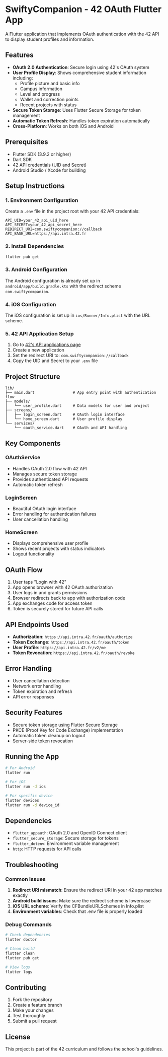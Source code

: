 # SwiftyCompanion - 42 OAuth Flutter App

A Flutter application that implements OAuth authentication with the 42 API to display student profiles and information.

## Features

- **OAuth 2.0 Authentication**: Secure login using 42's OAuth system
- **User Profile Display**: Shows comprehensive student information including:
  - Profile picture and basic info
  - Campus information
  - Level and progress
  - Wallet and correction points
  - Recent projects with status
- **Secure Token Storage**: Uses Flutter Secure Storage for token management
- **Automatic Token Refresh**: Handles token expiration automatically
- **Cross-Platform**: Works on both iOS and Android

## Prerequisites

- Flutter SDK (3.9.2 or higher)
- Dart SDK
- 42 API credentials (UID and Secret)
- Android Studio / Xcode for building

## Setup Instructions

### 1. Environment Configuration

Create a `.env` file in the project root with your 42 API credentials:

```env
API_UID=your_42_api_uid_here
API_SECRET=your_42_api_secret_here
REDIRECT_URI=com.swiftycompanion://callback
API_BASE_URL=https://api.intra.42.fr
```

### 2. Install Dependencies

```bash
flutter pub get
```

### 3. Android Configuration

The Android configuration is already set up in `android/app/build.gradle.kts` with the redirect scheme `com.swiftycompanion`.

### 4. iOS Configuration

The iOS configuration is set up in `ios/Runner/Info.plist` with the URL scheme.

### 5. 42 API Application Setup

1. Go to [42's API applications page](https://profile.intra.42.fr/oauth/applications)
2. Create a new application
3. Set the redirect URI to: `com.swiftycompanion://callback`
4. Copy the UID and Secret to your `.env` file

## Project Structure

```
lib/
├── main.dart                 # App entry point with authentication flow
├── models/
│   └── user_profile.dart     # Data models for user and project
├── screens/
│   ├── login_screen.dart     # OAuth login interface
│   └── home_screen.dart      # User profile display
└── services/
    └── oauth_service.dart    # OAuth and API handling
```

## Key Components

### OAuthService
- Handles OAuth 2.0 flow with 42 API
- Manages secure token storage
- Provides authenticated API requests
- Automatic token refresh

### LoginScreen
- Beautiful OAuth login interface
- Error handling for authentication failures
- User cancellation handling

### HomeScreen
- Displays comprehensive user profile
- Shows recent projects with status indicators
- Logout functionality

## OAuth Flow

1. User taps "Login with 42"
2. App opens browser with 42 OAuth authorization
3. User logs in and grants permissions
4. Browser redirects back to app with authorization code
5. App exchanges code for access token
6. Token is securely stored for future API calls

## API Endpoints Used

- **Authorization**: `https://api.intra.42.fr/oauth/authorize`
- **Token Exchange**: `https://api.intra.42.fr/oauth/token`
- **User Profile**: `https://api.intra.42.fr/v2/me`
- **Token Revocation**: `https://api.intra.42.fr/oauth/revoke`

## Error Handling

- User cancellation detection
- Network error handling
- Token expiration and refresh
- API error responses

## Security Features

- Secure token storage using Flutter Secure Storage
- PKCE (Proof Key for Code Exchange) implementation
- Automatic token cleanup on logout
- Server-side token revocation

## Running the App

```bash
# For Android
flutter run

# For iOS
flutter run -d ios

# For specific device
flutter devices
flutter run -d device_id
```

## Dependencies

- `flutter_appauth`: OAuth 2.0 and OpenID Connect client
- `flutter_secure_storage`: Secure storage for tokens
- `flutter_dotenv`: Environment variable management
- `http`: HTTP requests for API calls

## Troubleshooting

### Common Issues

1. **Redirect URI mismatch**: Ensure the redirect URI in your 42 app matches exactly
2. **Android build issues**: Make sure the redirect scheme is lowercase
3. **iOS URL scheme**: Verify the CFBundleURLSchemes in Info.plist
4. **Environment variables**: Check that .env file is properly loaded

### Debug Commands

```bash
# Check dependencies
flutter doctor

# Clean build
flutter clean
flutter pub get

# View logs
flutter logs
```

## Contributing

1. Fork the repository
2. Create a feature branch
3. Make your changes
4. Test thoroughly
5. Submit a pull request

## License

This project is part of the 42 curriculum and follows the school's guidelines.
